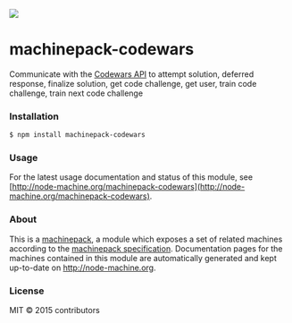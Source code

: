 ![](http://node-machine.org/images/machine-anthropomorph-for-white-bg.png)

# machinepack-codewars

Communicate with the [Codewars API](http://dev.codewars.com/?shell#api-reference) to attempt solution, deferred response, finalize solution, get code challenge, get user, train code challenge, train next code challenge

### Installation

```sh
$ npm install machinepack-codewars
```

### Usage

For the latest usage documentation and status of this module, see [http://node-machine.org/machinepack-codewars](http://node-machine.org/machinepack-codewars).

### About

This is a [machinepack](http://node-machine.org/), a module which exposes a set of related machines according to the [machinepack specification](http://node-machine.org/spec/machinepack).
Documentation pages for the machines contained in this module are automatically generated and kept up-to-date on http://node-machine.org.

### License

MIT &copy; 2015 contributors
